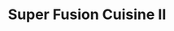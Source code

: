 ---
layout: place
title: "Super Fusion Cuisine II"
permalink: /massachusetts/watertown/super-fusion-cuisine-ii.html
stateAbbr: MA
stateName: Massachusetts
cityName: Watertown
seo:
  name: "Super Fusion Cuisine II"
  type: Restaurant
  links: http://www.superfusionsushi.com/
description: "Informal area-chain sushi bar & teriyaki house, with both takeout & dine-in available. Looking for sushi in Watertown, Massachusetts? Check out Super Fusion ..."
place_id: ChIJ9cpFHAV444kRixMnPo00qwU
photos:
  - name: >-
      places/ChIJ9cpFHAV444kRixMnPo00qwU/photos/AeeoHcJht0inepfU2Ur_gqUCzGw1CyKNwQixwbBUVqwofftO-rQfbI_kVXsCfQIgqLl0jC13s6nHINaBM6psCoC56kf4WYB_I4xMr-prniczafxmTWo00iP9BR3PHVdRFF385B5VqCDZOEIWqeiBi_XAjnDsbj8h_NDlUAM3h6B58BjTbopsN__UyhobRJ4j1RwsYrG4Z6HaCpgqL2l4VrlzGqNHQ8cjbZiszC06cW5ljoNq8zU6HP_07UHxlgthouDaDU3IDtP44STkOO2iL-lJaoOlk2DnRF3GoR-w9Yk-JjOGYprnigN9YjMouaS0pulYz5CL10bFvsnxoJDCYLutnrC4HB6j7mibNCNYvk-YtpnLYN0q47EcVkLVDYB8bhvxEsNU99o-x1GtnggYWJh8OsHYRPrz0nMLqFJtnYhN7L8O2Q
    widthPx: 4000
    heightPx: 3000
    authorAttributions:
      - displayName: Babak Babakinejad
        uri: https://maps.google.com/maps/contrib/101206385386797719110
        photoUri: >-
          https://lh3.googleusercontent.com/a-/ALV-UjVtH9sX0gVK81YVXlaEHlV9Ow-X84KaiekzynzqXUDoPp4E_7T7mQ=s100-p-k-no-mo
    flagContentUri: >-
      https://www.google.com/local/imagery/report/?cb_client=maps_api_places.places_api&image_key=!1e10!2sCIHM0ogKEICAgICh_Z3LJQ&hl=en-US
    googleMapsUri: >-
      https://www.google.com/maps/place//data=!3m4!1e2!3m2!1sCIHM0ogKEICAgICh_Z3LJQ!2e10!4m2!3m1!1s0x89e378051c45caf5:0x5ab348d3e27138b
  - name: >-
      places/ChIJ9cpFHAV444kRixMnPo00qwU/photos/AeeoHcLqC8Y_-rS_zuS9RvgTU4c1V-WcvSofAZwholvSlwffrryvMdxh-AucX03r0KQs3HHLH1QVV-uOD9nxvnEAbVhkZ3oshR84b-3dAbi9QYq0cmrFRsXkJvRQ3IBZqD2dfIg85MmNVrymf-fguZUgkAC-2TaFEPAXuaSs2LZZZgpNHznMbrE0QUjxIEQD6S9sKnWk2uggKBths-wt2GtvZme38x2o4YwT3IPHNX4kfOMBKtr1asMffXZqVIjMm4IcpI_2iliPpHfeL6Gwk8mffgQbG70xet5gx44Ns7YF4XAcvQjWS1mwJM9oS7DH9Hj0CDuS77ReSeafzw0NOj4yglrjOxH9tmnWrZ-_IQeJ-cs1PBOObfCd341tehS-M9QjZ9hyc8DBhX0HdG6Cncl-qOA4YQVK_XMd7F_CBYQOmMVOUKrg
    widthPx: 3393
    heightPx: 2535
    authorAttributions:
      - displayName: Jireh Huang
        uri: https://maps.google.com/maps/contrib/105587451380059878362
        photoUri: >-
          https://lh3.googleusercontent.com/a-/ALV-UjXBRUk0lgE8mE_Hxb58TB3xoa_4Dri4PcOhb5hD4kqSELWpjz5Z=s100-p-k-no-mo
    flagContentUri: >-
      https://www.google.com/local/imagery/report/?cb_client=maps_api_places.places_api&image_key=!1e10!2sCIHM0ogKEICAgIDX-MWn2wE&hl=en-US
    googleMapsUri: >-
      https://www.google.com/maps/place//data=!3m4!1e2!3m2!1sCIHM0ogKEICAgIDX-MWn2wE!2e10!4m2!3m1!1s0x89e378051c45caf5:0x5ab348d3e27138b
  - name: >-
      places/ChIJ9cpFHAV444kRixMnPo00qwU/photos/AeeoHcIUoU_M45lb7flS8WY1DCRlOar5w4xOJq9am94AT2FUSjTakPMCAX-tCvNRGhtd9ERucMzYs2E3ii6Q9dFY7p-QNGNcc9DWHcE5S05wjfbj3kpnBPzm4lKTE1pBYvN3YbephVr_Rg7raFLKBq-NVS35J7MuuYWK4NrbfKKNNCxLRJV18I3rF3IxkwidXRbUJq3BofZmkA0v56-dh7mvrfbVQ7d8WNBUK4x4N3FfCWdm4oj6Gnyjx_lWz2ufzwrXqe3j9LjdVLZkcRVXn8bRDRjqoc9BSE69JBuYnhz1RejXSvayYDqh3jhlO6XhmcfD4_5Gwy-cP9oKpQxtswOTJ1i6NTLeEvy34GMtsCkL0SQgJ3Izqm0UVpryyIqz6QnUpG9DrhtqqTJ6oseE9NROzgDpXAE2LRup9_jciNSnBVc
    widthPx: 3600
    heightPx: 4800
    authorAttributions:
      - displayName: Jackie Levine
        uri: https://maps.google.com/maps/contrib/107494958576286229843
        photoUri: >-
          https://lh3.googleusercontent.com/a-/ALV-UjWXFh7884_hva6BboEctX1uYK3kqyMqQ3eL5D3iGXISKDj0ZoQ8=s100-p-k-no-mo
    flagContentUri: >-
      https://www.google.com/local/imagery/report/?cb_client=maps_api_places.places_api&image_key=!1e10!2sCIHM0ogKEICAgMCAkPnDOA&hl=en-US
    googleMapsUri: >-
      https://www.google.com/maps/place//data=!3m4!1e2!3m2!1sCIHM0ogKEICAgMCAkPnDOA!2e10!4m2!3m1!1s0x89e378051c45caf5:0x5ab348d3e27138b
  - name: >-
      places/ChIJ9cpFHAV444kRixMnPo00qwU/photos/AeeoHcJ-dThvod1tnFKM9_yftWIcaLpyRK6uCgwIHhPO5sxiwkh0BbCnbn3d2X1s0_KcjMP3hI8EYW9wvJ2CLSGpLZaU-LwbjLhG6FOaGVz7b2WGn9RgxYkYRB2S6jkK1PJgxt6tSmzJ9kwM6KbNbdEyQ6EHtTy_cZzCbil1OhE8zZAoMMhKRDkVmL87R3bMhwCQpC7Y-_pEwF4i9JdUKflr80flp4jl8aRrkCwRj4ww9SdWRIh-HLvgr_HRILjFIS4W-YorMzQlQQ5BYnXzfCrE3KFU4lyJxKjWFgmLjGQ_OvbA7lAe1Iw2FdXF6DY1jnsiNN4Gn8ImgEcEIWdUDwGr5v06MZHY-YsQwCJO8gRuM7lspy_Ri_S7y0_h0mAJQGAZmIfpyKaevAxa36N4haALRrOGDGz3sKOAi6EH7trnMiDhf1q4
    widthPx: 2901
    heightPx: 2757
    authorAttributions:
      - displayName: Rich Yu (RY)
        uri: https://maps.google.com/maps/contrib/115184045301824512677
        photoUri: >-
          https://lh3.googleusercontent.com/a-/ALV-UjX6hD7u1rvkaGrYItZJIw_PzF3R1QNgD8mq3N1JRVaz8jWZayFC=s100-p-k-no-mo
    flagContentUri: >-
      https://www.google.com/local/imagery/report/?cb_client=maps_api_places.places_api&image_key=!1e10!2sCIHM0ogKEICAgID_wMXqxgE&hl=en-US
    googleMapsUri: >-
      https://www.google.com/maps/place//data=!3m4!1e2!3m2!1sCIHM0ogKEICAgID_wMXqxgE!2e10!4m2!3m1!1s0x89e378051c45caf5:0x5ab348d3e27138b
  - name: >-
      places/ChIJ9cpFHAV444kRixMnPo00qwU/photos/AeeoHcJbjqt5HTXdA3lVXLVa_RhFSmgCy0Y4y6thW8DIj1fi4Zu1__JsdMEKdecAU7smoKnF59lnvP_3mCoM8Jf6BpeAgM20OskUYvSgDKnZDOc68sF_Mok5ODn8uUwCt4TT4f4HeyDxMO_KFDczaz2a0ANyFisWxL9ZdVYMxk9a3TYT9W7fF5LJiVris8m2LSaAushnINq77NhLaSdwQ0dQDR087IoGEh1LQBPHXhs_25ikzPJ-5HeTWM5onJGa4VBNy1PpD9oqqq8uhbYhaKu_jlzfJfKTIDtyWN7JqrkoI_EGctNns99j73P6B0uYfOzpp01HjyVd5mZ_5a-w14R_-WUJ_mLD4bKPwQVHvs6Wj55ZkDViEcROGXHW5Yi-oNI20iwzxBvogbkRyWamGr0lIqM658iCr3Xlb6DXX1tqzTo_hw
    widthPx: 3697
    heightPx: 3024
    authorAttributions:
      - displayName: Jireh Huang
        uri: https://maps.google.com/maps/contrib/105587451380059878362
        photoUri: >-
          https://lh3.googleusercontent.com/a-/ALV-UjXBRUk0lgE8mE_Hxb58TB3xoa_4Dri4PcOhb5hD4kqSELWpjz5Z=s100-p-k-no-mo
    flagContentUri: >-
      https://www.google.com/local/imagery/report/?cb_client=maps_api_places.places_api&image_key=!1e10!2sCIHM0ogKEICAgIDX-MWnew&hl=en-US
    googleMapsUri: >-
      https://www.google.com/maps/place//data=!3m4!1e2!3m2!1sCIHM0ogKEICAgIDX-MWnew!2e10!4m2!3m1!1s0x89e378051c45caf5:0x5ab348d3e27138b
  - name: >-
      places/ChIJ9cpFHAV444kRixMnPo00qwU/photos/AeeoHcK64GPCamfMPRjfdlVgj3ZfneKq6yg643IpoIHiLLY0L4s2m-7ol9NV-Av5XBm_GUgDoF287lz3dqIg7Ob9sV47fGVx44oIJYwCYMQjr2uWL8CZjkUN2krBbxc1-VRK2ZZ8h0qUJxZHY0B92aAt0N3-62ysHyLpJf5rUSmo_hKEYjChMcaoRxWQXRjg_cZAdM84VGc4yb8qyW3rg38blbHgipc1Lh6EYbgvY5HNKl5QCOjhj0iQf1E9yECcl2KpnZvNqAu1Nm4MCVBs-cVYr6RxbP298xXgiUCl8SMCAxN0yZB53Y678VAB0OePrxchBLajCuJmBSSn0Laha65B8Xc2wudad8Z7MTG7Tb39RY56isLnK-yICTMdQgocWGWyDTktxIEvY4AjwOHsi4pC1Tcz3lr8ckPvxXjcKQI9jR_uzss
    widthPx: 4032
    heightPx: 3024
    authorAttributions:
      - displayName: Jibb Preeyamas
        uri: https://maps.google.com/maps/contrib/114944833640702095505
        photoUri: >-
          https://lh3.googleusercontent.com/a/ACg8ocKqoPYpc6SAqcIPxBo-cyfRCij4xbSOeoqRREGvzrWfVVhkKw=s100-p-k-no-mo
    flagContentUri: >-
      https://www.google.com/local/imagery/report/?cb_client=maps_api_places.places_api&image_key=!1e10!2sCIHM0ogKEICAgICdn5vg4gE&hl=en-US
    googleMapsUri: >-
      https://www.google.com/maps/place//data=!3m4!1e2!3m2!1sCIHM0ogKEICAgICdn5vg4gE!2e10!4m2!3m1!1s0x89e378051c45caf5:0x5ab348d3e27138b
  - name: >-
      places/ChIJ9cpFHAV444kRixMnPo00qwU/photos/AeeoHcJ8thTB9OGzzFEPwbIH8-AE7SIlNY4qfHYYtTtS1NknO4ZWWrT7s868_9OSGgMUu9hCTRhdinXYPoIJP5_MeQ37qfI_wGHf0GVEqy0Sa9nDpVD_9i29yWd7NR9dP5Cslg6XPgegu2afDsx106EXpuNL_NdCLkYh81iFTPrSv1x6DK6eG36gvnuGfCyIDGp6AY4Id4unw_Q1GxrKOZ0qW3c9ifGd82R0jtOsJ5SYtq6e4cOmV2InZD__CUIc8yjkZfh8K9X_7BfdCIJp_UPYzAHN6GO3HR4P0vSAulh2loBK0zCuDir_loIjR0L2w4JdDyQ8sK0fZYxXUEX1IrZtN4eAuknrbgoejK89eivHQPARmBGG0p-VFqa-F0TSwIcCOJaidCPFlOE1WZMG5MCmVpnziQ2KehAYMyx9S4xxpuR3C3C2
    widthPx: 3021
    heightPx: 2144
    authorAttributions:
      - displayName: Filip Malkov
        uri: https://maps.google.com/maps/contrib/101317338721049299011
        photoUri: >-
          https://lh3.googleusercontent.com/a-/ALV-UjUzncRHfdlxvWiR57vMJhD2S9vlW-3Gig33DUay7h9wKHfujtLo=s100-p-k-no-mo
    flagContentUri: >-
      https://www.google.com/local/imagery/report/?cb_client=maps_api_places.places_api&image_key=!1e10!2sCIHM0ogKEICAgICDgtLlxgE&hl=en-US
    googleMapsUri: >-
      https://www.google.com/maps/place//data=!3m4!1e2!3m2!1sCIHM0ogKEICAgICDgtLlxgE!2e10!4m2!3m1!1s0x89e378051c45caf5:0x5ab348d3e27138b
  - name: >-
      places/ChIJ9cpFHAV444kRixMnPo00qwU/photos/AeeoHcJXGVTd2LBEhd4QQvpCqYoZnLKtg7BB7LNK81pGGCASJOjDK5iWTKkIbsq4__Dtjekk7uKdMHsuk1_YFcNOPGPdjTMt_cdZaCiYDphsctzgQK5fGhixBdRvhdOOc8dHAZU4yDdQZMRV8J9UxCgZNUg7n_wKI0FSh7YMUFhUR5KWp1xZNpgabCIsu_KpzKUvgr1rueuRYaVZyuun3YMlLKPeTqMFZJe0oWoim0laZArzG1DufD1rFQ_E1lPi8JK6CtQpoH6yBiRXsfZKoza1bprU3j-UdUQmKBC7THVnYXZKwR3X3UC0X_eDfksZi92FlkAlVpVJg497NOVMRAFcH45ddy9cb3iHO0KZfyzlTmvZWLo_X8WEwhK8MikhImQ-m7vaKZc2fngGabgw82bw4u3mWpta7Xl7j2cP2BtRo9FFBg1l
    widthPx: 3000
    heightPx: 4000
    authorAttributions:
      - displayName: Michael Kit
        uri: https://maps.google.com/maps/contrib/110674127243864444052
        photoUri: >-
          https://lh3.googleusercontent.com/a/ACg8ocIsCq8DzCyHfLVjU-p8rTWT9To1dK5XBPCjTu4shqS6ISbE5Q=s100-p-k-no-mo
    flagContentUri: >-
      https://www.google.com/local/imagery/report/?cb_client=maps_api_places.places_api&image_key=!1e10!2sCIHM0ogKEICAgIDV7NvR2AE&hl=en-US
    googleMapsUri: >-
      https://www.google.com/maps/place//data=!3m4!1e2!3m2!1sCIHM0ogKEICAgIDV7NvR2AE!2e10!4m2!3m1!1s0x89e378051c45caf5:0x5ab348d3e27138b
  - name: >-
      places/ChIJ9cpFHAV444kRixMnPo00qwU/photos/AeeoHcID9pqkHUv8vBI8xP7rwWKvvWrb74k73MfeCT3nbntmihQOpppbsLH7AEWgu0E0m5pj_HaJcAIhwYoyRKE3nPojDQ-ndivgZ2befXC9ZmVtbK0fXs9520d_7-9CdKAGzAI0Yk9-Rhm2xOCY9xF9yBQ50bAhXjUVQTEa-x7mnVRfeeyNp7fb_xK3aui_fa1of4YdHRKgE6U6WGswUrmuWqvB2mJnz2nk6db_wGZM5WM7BQRDHb2PJao_Rwg1HZSt_t0MR_FKJwM7QHfd3_ppQ6GMcunvGPBRA4_-YjcTFko04_se7gRRUJD7wQIe3i0oI9UuKCGtxfikwdSaD-mLwOLMqtR7pY_4jun9ArOyL2f8mNhl_Fx70Yu3zp1oR2PaD7Iyq1IPj0ufmAMKXG4Ogqe-KG8dET9T_7lebVAcpRznjLIK
    widthPx: 4032
    heightPx: 3024
    authorAttributions:
      - displayName: Calvin
        uri: https://maps.google.com/maps/contrib/105240104800109656699
        photoUri: >-
          https://lh3.googleusercontent.com/a-/ALV-UjVbpri0aFShiEDf-oFE_LI5MrAi0z5J17GHuaIS8q0LcYepttBZow=s100-p-k-no-mo
    flagContentUri: >-
      https://www.google.com/local/imagery/report/?cb_client=maps_api_places.places_api&image_key=!1e10!2sCIHM0ogKEICAgIDFmoe14QE&hl=en-US
    googleMapsUri: >-
      https://www.google.com/maps/place//data=!3m4!1e2!3m2!1sCIHM0ogKEICAgIDFmoe14QE!2e10!4m2!3m1!1s0x89e378051c45caf5:0x5ab348d3e27138b
  - name: >-
      places/ChIJ9cpFHAV444kRixMnPo00qwU/photos/AeeoHcJTTPQXfwZy6uBOm58XsmfAKUI37wMpHPIW4zZ8FWl4kYjqfojpQWuEkSSSNQAN_ooQ7OGwrUqWo9N-nuHvrIUde3wmbY17VCTm017Pv86Frx0K20aDQ25nNRiJxCIX90_-aSyGXMnqn1FhQWZHeSrCSh0p7eJx7WOAI8eWurwToWr0fJQhPmH6zHR6fg9Xne1MojVxFTmcSf0fljB445CH-claVGWjyz2LVyfWhEoxLRUZaUysDcs55v-68u7Cendt4jEckGHdiTLDmnhXZ7ksSN_QGHMqJVcSHKyGZYLtweMTtfxAqopb4xHfMYBBauQ6slj2ayAY_LVDwGFi7cGLVUqr52e4e3lvY6Mguta5uaPsnDwPke3L0-Yi952WPVeH-UL4pY_E9ldVKYIAt7dJIUYM0o3PG3TlWkJzs0HLpA
    widthPx: 3024
    heightPx: 4032
    authorAttributions:
      - displayName: Jibb Preeyamas
        uri: https://maps.google.com/maps/contrib/114944833640702095505
        photoUri: >-
          https://lh3.googleusercontent.com/a/ACg8ocKqoPYpc6SAqcIPxBo-cyfRCij4xbSOeoqRREGvzrWfVVhkKw=s100-p-k-no-mo
    flagContentUri: >-
      https://www.google.com/local/imagery/report/?cb_client=maps_api_places.places_api&image_key=!1e10!2sCIHM0ogKEICAgICdn5vgEg&hl=en-US
    googleMapsUri: >-
      https://www.google.com/maps/place//data=!3m4!1e2!3m2!1sCIHM0ogKEICAgICdn5vgEg!2e10!4m2!3m1!1s0x89e378051c45caf5:0x5ab348d3e27138b
address: 54 Mt Auburn St, Watertown, MA 02472, USA
street: 54 Mt Auburn St
city: Watertown
state: MA
zip: '02472'
country: USA
neighborhood: null
latitude: '42.366253'
longitude: '-71.182583'
accessibility_options:
  wheelchairAccessibleParking: true
  wheelchairAccessibleEntrance: true
  wheelchairAccessibleRestroom: true
  wheelchairAccessibleSeating: true
business_status: OPERATIONAL
name: Super Fusion Cuisine II
google_maps_links:
  directionsUri: >-
    https://www.google.com/maps/dir//''/data=!4m7!4m6!1m1!4e2!1m2!1m1!1s0x89e378051c45caf5:0x5ab348d3e27138b!3e0
  placeUri: https://maps.google.com/?cid=408477972444943243
  writeAReviewUri: >-
    https://www.google.com/maps/place//data=!4m3!3m2!1s0x89e378051c45caf5:0x5ab348d3e27138b!12e1
  reviewsUri: >-
    https://www.google.com/maps/place//data=!4m4!3m3!1s0x89e378051c45caf5:0x5ab348d3e27138b!9m1!1b1
  photosUri: >-
    https://www.google.com/maps/place//data=!4m3!3m2!1s0x89e378051c45caf5:0x5ab348d3e27138b!10e5
primary_type: Sushi Restaurant
opening_hours:
  regular: null
  current: null
secondary_opening_hours:
  regular:
    weekdayDescriptions: null
    type: null
  current:
    weekdayDescriptions: null
    type: null
phone: (617) 393-0008
price_level: PRICE_LEVEL_MODERATE
price_range: $20 &ndash; $30
rating: '4.7'
rating_count: 657
website: http://www.superfusionsushi.com/
reviews:
  - name: >-
      places/ChIJ9cpFHAV444kRixMnPo00qwU/reviews/ChZDSUhNMG9nS0VJQ0FnSURYLU1Xbk13EAE
    relativePublishTimeDescription: 5 months ago
    rating: 5
    text:
      text: >-
        The past two decades have particularly shaped my view of Japanese
        cuisine. The trips to Tokyo, Kobe, Osaka, and Sapporo/Hokkaido truly
        changed my understanding of Japan, their people, and especially their
        cuisine. I became even more particular when I became close friends with
        a Japanese sushi chef of three decades - a true shokunin. So it
        shouldn’t be of surprise that I’ve became severely biased against
        non-Japanese owned/run (especially when it comes to
        sushi/sashimi/yakitori) restaurants. It shouldn’t be of any surprise
        considering that over these decades I’ve also observed undesired
        shortcuts and inferior techniques that are quite upsetting due to the
        contradiction to the art itself.


        However, this may be one of the few exceptions - one of very, very few
        that I’d ever openly admit to.


        I first tried this place almost two years ago after reading about them
        on Eater Boston while originally searching for a reputable omakase spot
        in the area. I was curious. The name itself was already a giveaway that
        they weren’t Japanese owned. But I couldn’t resist the temptation to
        just even partake and see what they were made of. And I honestly was
        happy I even gave them a chance.


        As always, there were always methods that I turn to for assessing
        restaurants. Here, I usually would either order a chirashi (to quickly
        see the range of their fish and freshness) or a tekkamaki (a staple and
        standard). And within the same week, I ordered both and more. I was
        really curious as the range of fish they delivered on the plate was
        absolutely fresh. Sure, I always have mixed feelings when I see a piece
        or two of escolar on the plate. Obviously, I still ate it…but as the
        last piece and only if all the other slices were immaculate. But when I
        saw their tekkamaki as it arrived, I smiled. They know what they are
        doing. They really do.


        Perhaps, one of the good things about being a slightly cheaper sushi
        spot is the turnover as the fish will always be fresher on your plate.
        And in this case, a rare exception to the general rule, cheap isn’t
        exactly cheap on what you get. It might just be because it is also the
        culture of the group behind this masterpiece. Cheaper means
        accessibility that even groceries nowadays make us think twice. And they
        are willing to just do it for the sake of driving traffic in through the
        doors and be ambassadors for a now much-loved cuisine that often becomes
        quickly too expensive for the regular folk (for reference, I average
        $80-150 before drinks alone elsewhere).


        All those words and all I really wanted to say is…they are non-Japanese
        and they have broken my bias and made me a regular. Also to Vicky, who
        has always providing absolutely amazing service, thank you and see you
        around soon. Best wishes to all the staff and the restaurant itself.
        Cheers.
      languageCode: en
    originalText:
      text: >-
        The past two decades have particularly shaped my view of Japanese
        cuisine. The trips to Tokyo, Kobe, Osaka, and Sapporo/Hokkaido truly
        changed my understanding of Japan, their people, and especially their
        cuisine. I became even more particular when I became close friends with
        a Japanese sushi chef of three decades - a true shokunin. So it
        shouldn’t be of surprise that I’ve became severely biased against
        non-Japanese owned/run (especially when it comes to
        sushi/sashimi/yakitori) restaurants. It shouldn’t be of any surprise
        considering that over these decades I’ve also observed undesired
        shortcuts and inferior techniques that are quite upsetting due to the
        contradiction to the art itself.


        However, this may be one of the few exceptions - one of very, very few
        that I’d ever openly admit to.


        I first tried this place almost two years ago after reading about them
        on Eater Boston while originally searching for a reputable omakase spot
        in the area. I was curious. The name itself was already a giveaway that
        they weren’t Japanese owned. But I couldn’t resist the temptation to
        just even partake and see what they were made of. And I honestly was
        happy I even gave them a chance.


        As always, there were always methods that I turn to for assessing
        restaurants. Here, I usually would either order a chirashi (to quickly
        see the range of their fish and freshness) or a tekkamaki (a staple and
        standard). And within the same week, I ordered both and more. I was
        really curious as the range of fish they delivered on the plate was
        absolutely fresh. Sure, I always have mixed feelings when I see a piece
        or two of escolar on the plate. Obviously, I still ate it…but as the
        last piece and only if all the other slices were immaculate. But when I
        saw their tekkamaki as it arrived, I smiled. They know what they are
        doing. They really do.


        Perhaps, one of the good things about being a slightly cheaper sushi
        spot is the turnover as the fish will always be fresher on your plate.
        And in this case, a rare exception to the general rule, cheap isn’t
        exactly cheap on what you get. It might just be because it is also the
        culture of the group behind this masterpiece. Cheaper means
        accessibility that even groceries nowadays make us think twice. And they
        are willing to just do it for the sake of driving traffic in through the
        doors and be ambassadors for a now much-loved cuisine that often becomes
        quickly too expensive for the regular folk (for reference, I average
        $80-150 before drinks alone elsewhere).


        All those words and all I really wanted to say is…they are non-Japanese
        and they have broken my bias and made me a regular. Also to Vicky, who
        has always providing absolutely amazing service, thank you and see you
        around soon. Best wishes to all the staff and the restaurant itself.
        Cheers.
      languageCode: en
    authorAttribution:
      displayName: Jireh Huang
      uri: https://www.google.com/maps/contrib/105587451380059878362/reviews
      photoUri: >-
        https://lh3.googleusercontent.com/a-/ALV-UjXBRUk0lgE8mE_Hxb58TB3xoa_4Dri4PcOhb5hD4kqSELWpjz5Z=s128-c0x00000000-cc-rp-mo-ba4
    publishTime: '2024-10-24T03:36:10.081152Z'
    flagContentUri: >-
      https://www.google.com/local/review/rap/report?postId=ChZDSUhNMG9nS0VJQ0FnSURYLU1Xbk13EAE&d=17924085&t=1
    googleMapsUri: >-
      https://www.google.com/maps/reviews/data=!4m6!14m5!1m4!2m3!1sChZDSUhNMG9nS0VJQ0FnSURYLU1Xbk13EAE!2m1!1s0x89e378051c45caf5:0x5ab348d3e27138b
  - name: >-
      places/ChIJ9cpFHAV444kRixMnPo00qwU/reviews/ChdDSUhNMG9nS0VJQ0FnSURucHFMWWpRRRAB
    relativePublishTimeDescription: 6 months ago
    rating: 5
    text:
      text: >-
        Your new favorite sushi spot!

        This place is so good. Service is excellent. It’s an adorable spot with
        a few tables and a few bars seats. Everything is delicious, super fresh,
        elegant, and their special rolls are really good - best in Boston
      languageCode: en
    originalText:
      text: >-
        Your new favorite sushi spot!

        This place is so good. Service is excellent. It’s an adorable spot with
        a few tables and a few bars seats. Everything is delicious, super fresh,
        elegant, and their special rolls are really good - best in Boston
      languageCode: en
    authorAttribution:
      displayName: Mike Betts
      uri: https://www.google.com/maps/contrib/101015309420491387932/reviews
      photoUri: >-
        https://lh3.googleusercontent.com/a-/ALV-UjV5wgDsNsY2ppTNR5pbSBbGhub7EqoySNYcP4I6ELMhtetglLQFjA=s128-c0x00000000-cc-rp-mo
    publishTime: '2024-10-05T10:57:25.675752Z'
    flagContentUri: >-
      https://www.google.com/local/review/rap/report?postId=ChdDSUhNMG9nS0VJQ0FnSURucHFMWWpRRRAB&d=17924085&t=1
    googleMapsUri: >-
      https://www.google.com/maps/reviews/data=!4m6!14m5!1m4!2m3!1sChdDSUhNMG9nS0VJQ0FnSURucHFMWWpRRRAB!2m1!1s0x89e378051c45caf5:0x5ab348d3e27138b
  - name: >-
      places/ChIJ9cpFHAV444kRixMnPo00qwU/reviews/ChZDSUhNMG9nS0VJQ0FnSUR2OE1meUR3EAE
    relativePublishTimeDescription: 3 months ago
    rating: 5
    text:
      text: >-
        Really fresh sushi and sashimi/Japanese food! Enjoyed all our orders.
        Personal fav was spicy salmon maki. They also offer daily special sushi.
        The one we got was fatty tuna with scallop. It’s great and we also got
        sashimi deluxe and they were so fresh! Will always be back to get more.
        It gets crowded pretty fast and small space here
      languageCode: en
    originalText:
      text: >-
        Really fresh sushi and sashimi/Japanese food! Enjoyed all our orders.
        Personal fav was spicy salmon maki. They also offer daily special sushi.
        The one we got was fatty tuna with scallop. It’s great and we also got
        sashimi deluxe and they were so fresh! Will always be back to get more.
        It gets crowded pretty fast and small space here
      languageCode: en
    authorAttribution:
      displayName: Mary Ng
      uri: https://www.google.com/maps/contrib/108919463953389628713/reviews
      photoUri: >-
        https://lh3.googleusercontent.com/a/ACg8ocLdU7c4vUkLIoUSguSsqzfdt-H2kS4U5mx9mksuDhIApVf5oQ=s128-c0x00000000-cc-rp-mo-ba5
    publishTime: '2024-12-17T01:05:38.992812Z'
    flagContentUri: >-
      https://www.google.com/local/review/rap/report?postId=ChZDSUhNMG9nS0VJQ0FnSUR2OE1meUR3EAE&d=17924085&t=1
    googleMapsUri: >-
      https://www.google.com/maps/reviews/data=!4m6!14m5!1m4!2m3!1sChZDSUhNMG9nS0VJQ0FnSUR2OE1meUR3EAE!2m1!1s0x89e378051c45caf5:0x5ab348d3e27138b
  - name: >-
      places/ChIJ9cpFHAV444kRixMnPo00qwU/reviews/ChdDSUhNMG9nS0VJQ0FnSUNyb19yVm93RRAB
    relativePublishTimeDescription: 9 months ago
    rating: 5
    text:
      text: >-
        This is easily the best, no nonsense sushi place I've been to around
        boston. It's unpretentious and the food is generous, delicious, and
        beautifully presented. Service is attentive but not obtrusive. Perfect.
      languageCode: en
    originalText:
      text: >-
        This is easily the best, no nonsense sushi place I've been to around
        boston. It's unpretentious and the food is generous, delicious, and
        beautifully presented. Service is attentive but not obtrusive. Perfect.
      languageCode: en
    authorAttribution:
      displayName: Jeremie Korta
      uri: https://www.google.com/maps/contrib/115851607132448194214/reviews
      photoUri: >-
        https://lh3.googleusercontent.com/a-/ALV-UjWOO9APXCx8kQI4tIRnzy6wAlDdgL9KMMxR7m66Je-zBtGm6laaGw=s128-c0x00000000-cc-rp-mo-ba2
    publishTime: '2024-07-10T20:24:39.573021Z'
    flagContentUri: >-
      https://www.google.com/local/review/rap/report?postId=ChdDSUhNMG9nS0VJQ0FnSUNyb19yVm93RRAB&d=17924085&t=1
    googleMapsUri: >-
      https://www.google.com/maps/reviews/data=!4m6!14m5!1m4!2m3!1sChdDSUhNMG9nS0VJQ0FnSUNyb19yVm93RRAB!2m1!1s0x89e378051c45caf5:0x5ab348d3e27138b
  - name: >-
      places/ChIJ9cpFHAV444kRixMnPo00qwU/reviews/ChdDSUhNMG9nS0VJQ0FnSURWLTZEa3RnRRAB
    relativePublishTimeDescription: a year ago
    rating: 5
    text:
      text: >-
        The best sushi restaurant around. Highly recommended. Came here on a
        Friday night and although they don't take reservations for smaller
        groups we were seated right away.


        Service was great and the fish was very fresh.
      languageCode: en
    originalText:
      text: >-
        The best sushi restaurant around. Highly recommended. Came here on a
        Friday night and although they don't take reservations for smaller
        groups we were seated right away.


        Service was great and the fish was very fresh.
      languageCode: en
    authorAttribution:
      displayName: Henry Dera
      uri: https://www.google.com/maps/contrib/116352758561891864798/reviews
      photoUri: >-
        https://lh3.googleusercontent.com/a/ACg8ocJB0kMY2F-d8Md1QraPpXVrup64CJxWVIaoSRAbGoNhvMVreQ=s128-c0x00000000-cc-rp-mo-ba5
    publishTime: '2023-12-17T01:59:07.631188Z'
    flagContentUri: >-
      https://www.google.com/local/review/rap/report?postId=ChdDSUhNMG9nS0VJQ0FnSURWLTZEa3RnRRAB&d=17924085&t=1
    googleMapsUri: >-
      https://www.google.com/maps/reviews/data=!4m6!14m5!1m4!2m3!1sChdDSUhNMG9nS0VJQ0FnSURWLTZEa3RnRRAB!2m1!1s0x89e378051c45caf5:0x5ab348d3e27138b
parking_options:
  paidParkingLot: true
  paidStreetParking: true
payment_options:
  acceptsCreditCards: true
  acceptsDebitCards: true
  acceptsCashOnly: false
  acceptsNfc: true
allow_dogs: null
curbside_pickup: null
delivery: true
dine_in: true
good_for_children: true
good_for_groups: null
good_for_sports: false
live_music: false
menu_for_children: false
outdoor_seating: false
reservable: true
restroom: true
serves_beer: true
serves_breakfast: false
serves_brunch: false
serves_cocktails: false
serves_coffee: false
serves_dinner: true
serves_dessert: true
serves_lunch: true
serves_vegetarian_food: null
serves_wine: true
takeout: true
summary: >-
  Informal area-chain sushi bar & teriyaki house, with both takeout & dine-in
  available.

---